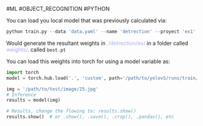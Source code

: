 #ML #OBJECT_RECOGNITION #PYTHON 

You can load you local model that was previously calculated via: 

```PYTHON
python train.py --data 'data.yaml' --name 'detrection' --proyect 'ex1' --cache 
```

Would generate the resultant weights in <span style="color:#ababf5;">./detrection/ex/</span>  in a folder called   <span style="color:#ababf5;">weights/</span>. called `best.pt`

You can load this weights into torch for using a model variable as: 

```PYTHON
import torch
model = torch.hub.load('.', 'custom', path='/path/to/yolov5/runs/train/exp5/weights/best.pt', source='local') 

img = '/path/to/test/image/25.jpg'
# Inference
results = model(img)

# Results, change the flowing to: results.show()
results.show()  # or .show(), .save(), .crop(), .pandas(), etc
```